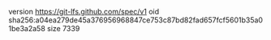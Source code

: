 version https://git-lfs.github.com/spec/v1
oid sha256:a04ea279de45a376956968847ce753c87bd82fad657fcf5601b35a01be3a2a58
size 7339
